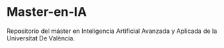# Master-en-IA
Repositorio del máster en Inteligencia Artificial Avanzada y Aplicada de la Universitat De València.
